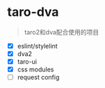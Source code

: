 # taro-dva
> taro2和dva配合使用的项目

- [x] eslint/stylelint
- [x] dva2 
- [x] taro-ui 
- [x] css modules
- [ ] request config
